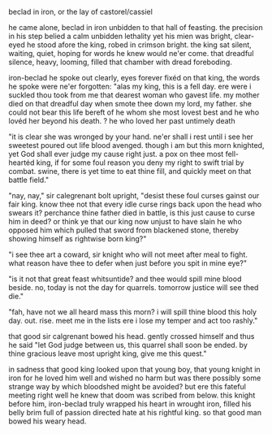 beclad in iron, or the lay of castorel/cassiel

he came alone, beclad in iron
unbidden to that hall of feasting.
the precision in his step belied
a calm unbidden lethality
yet his mien was bright, clear-eyed he stood
afore the king, robed in crimson bright.
the king sat silent, waiting, quiet,
hoping for words he knew would ne'er come.
that dreadful silence, heavy, looming,
filled that chamber with dread foreboding.

iron-beclad he spoke out clearly,
eyes forever fixéd on that king,
the words he spoke were ne'er forgotten:
"alas my king, this is a fell day.
ere were i suckled thou took from me
that dearest woman who gavest life.
my mother died on that dreadful day
when smote thee down my lord, my father.
she could not bear this life bereft of
he whom she most lovest best and
he who lovéd her beyond his death.
    ? he who loved her past untimely death

"it is clear she was wronged by your hand.
ne'er shall i rest until i see
her sweetest poured out life blood avenged.
though i am but this morn knighted, yet
God shall ever judge my cause right just.
a pox on thee most fell-heartéd king,
if for some foul reason you deny
my right to swift trial by combat.
swine, there is yet time to eat thine fill,
and quickly meet on that battle field."

"nay, nay," sir calegrenant bolt upright,
"desist these foul curses gainst our fair king.
know thee not that every idle curse
rings back upon the head who swears it?
perchance thine father died in battle,
is this just cause to curse him in deed?
or think ye that our king now unjust
to have slain he who opposed him which
pulled that sword from blackened stone, thereby
showing himself as rightwise born king?"

"i see thee art a coward, sir knight
who will not meet after meal to fight.
what reason have thee to defer
when just before you spit in mine eye?"

"is it not that great feast whitsuntide?
and thee would spill mine blood beside. no,
today is not the day for quarrels.
tomorrow justice will see thed die."

"fah, have not we all heard mass this morn?
i will spill thine blood this holy day.
out. rise. meet me in the lists ere i
lose my temper and act too rashly."

that good sir calgrenant bowed his head.
gently crossed himself and thus he said
"let God judge between us, this quarrel
shall soon be ended. by thine gracious
leave most upright king, give me this quest."

in sadness that good king looked upon
that young boy, that young knight in iron
for he loved him well and wished no harm
but was there possibly some strange way
by which bloodshed might be avoided?
but ere this fateful meeting right well
he knew that doom was scribed from below.
this knight before him, iron-beclad
truly wrapped his heart in wrought iron,
filled his belly brim full of passion
directed hate at his rightful king.
so that good man bowed his weary head.

